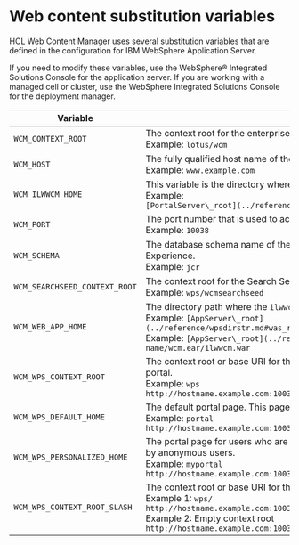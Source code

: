 # Web content substitution variables

HCL Web Content Manager uses several substitution variables that are defined in the configuration for IBM WebSphere Application Server.

If you need to modify these variables, use the WebSphere® Integrated Solutions Console for the application server. If you are working with a managed cell or cluster, use the WebSphere Integrated Solutions Console for the deployment manager.

|Variable|Description|
|--------|-----------|
|`WCM_CONTEXT_ROOT`|The context root for the enterprise application for Web Content Manager.Example: `wps/wcm` <br/> Example: `lotus/wcm`|
|`WCM_HOST`|The fully qualified host name of the server.<br> Example: `www.example.com`|
|`WCM_ILWWCM_HOME`|This variable is the directory where the Web Content Manager application is installed. <br>Example: <br/> `[PortalServer\_root](../reference/wpsdirstr.md#wp_root)/wcm`|
|`WCM_PORT`|The port number that is used to access the portal. <br>Example: `10038`|
|`WCM_SCHEMA`|The database schema name of the JCR domain that is configured for use with HCL Digital Experience.<br>Example: `jcr`|
|`WCM_SEARCHSEED_CONTEXT_ROOT`|The context root for the Search Seed portlet. <br> Example: `wps/wcmsearchseed`|
|`WCM_WEB_APP_HOME`|The directory path where the `ilwwcm.war` file is located.<br>Example: `[AppServer\_root](../reference/wpsdirstr.md#was_root)/wp_profile/installedApps/node\_name/wcm.ear/ilwwcm.war` <br/> Example: `[AppServer\_root](../reference/wpsdirstr.md#was_root)/installed_apps/cell-name/wcm.ear/ilwwcm.war`|
|`WCM_WPS_CONTEXT_ROOT`|The context root or base URI for the portal. All URLs beginning with this path is reserved for the portal.<br>Example: `wps` <br/> `http://hostname.example.com:10038/wps/portal`|
|`WCM_WPS_DEFAULT_HOME`|The default portal page. This page is the page for users who are not logged in.<br>Example: `portal` <br/>`http://hostname.example.com:10038/wps/portal`|
|`WCM_WPS_PERSONALIZED_HOME`|The portal page for users who are already logged in to the portal. This page cannot be accessed by anonymous users.<br>Example: `myportal` <br/> `http://hostname.example.com:10038/wps/myportal`|
|`WCM_WPS_CONTEXT_ROOT_SLASH`|The context root or base URI for the portal, including a trailing slash. <br/> Example 1: `wps/` <br/> `http://hostname.example.com:10038/wps/portal` <br/> Example 2: Empty context root <br/> `http://hostname.example.com:10038/portal`|


